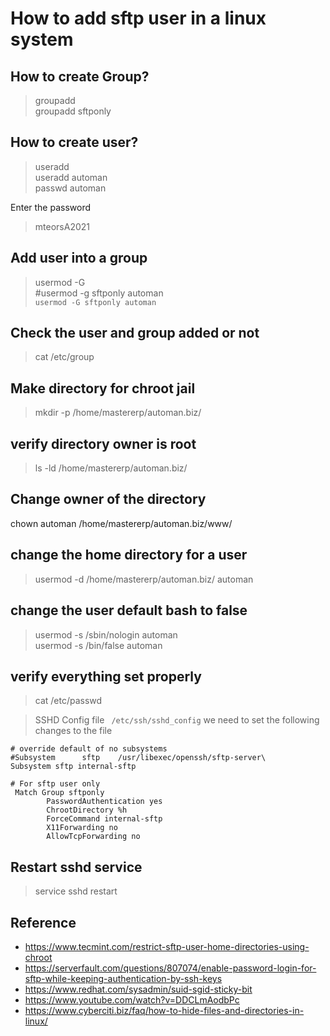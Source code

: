 # How to add sftp user in a linux system

## How to create Group?
> groupadd <groupName> \
> groupadd sftponly

## How to create user?
> useradd <userName> \
> useradd automan \
> passwd automan

Enter the password
> mteorsA2021

## Add user into a group
> usermod -G <groupName> <userName> \
> #usermod -g sftponly automan \
> ```usermod -G sftponly automan```

## Check the user and group added or not
> cat /etc/group

## Make directory for chroot jail
> mkdir -p /home/mastererp/automan.biz/

## verify directory owner is root
> ls -ld /home/mastererp/automan.biz/

## Change owner of the directory
chown automan /home/mastererp/automan.biz/www/

## change the home directory for a user
> usermod -d /home/mastererp/automan.biz/ automan

## change the user default bash to false
> usermod -s /sbin/nologin automan \
> usermod -s /bin/false automan

## verify everything set properly
> cat /etc/passwd
  
> SSHD Config file ``` /etc/ssh/sshd_config```
> we need to set the following changes to the file
  
```
# override default of no subsystems
#Subsystem      sftp    /usr/libexec/openssh/sftp-server\
Subsystem sftp internal-sftp

# For sftp user only
 Match Group sftponly
        PasswordAuthentication yes
        ChrootDirectory %h
        ForceCommand internal-sftp
        X11Forwarding no
        AllowTcpForwarding no
```

## Restart sshd service
> service sshd restart
  
## Reference
* https://www.tecmint.com/restrict-sftp-user-home-directories-using-chroot
* https://serverfault.com/questions/807074/enable-password-login-for-sftp-while-keeping-authentication-by-ssh-keys
* https://www.redhat.com/sysadmin/suid-sgid-sticky-bit
* https://www.youtube.com/watch?v=DDCLmAodbPc
* https://www.cyberciti.biz/faq/how-to-hide-files-and-directories-in-linux/
  
